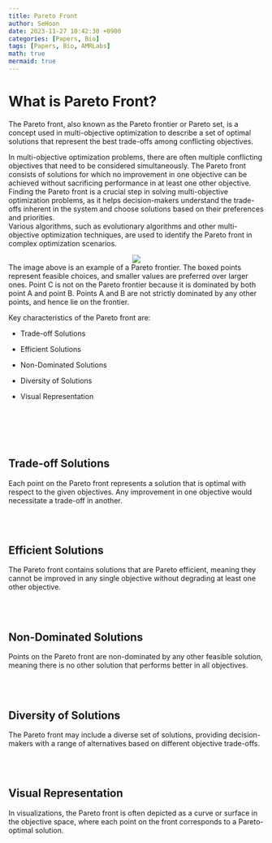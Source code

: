```yaml
---
title: Pareto Front
author: SeHoon
date: 2023-11-27 10:42:30 +0900
categories: [Papers, Bio]
tags: [Papers, Bio, AMRLabs]
math: true
mermaid: true
---
```


# What is Pareto Front?

The Pareto front, also known as the Pareto frontier or Pareto set, is a concept used in multi-objective optimization to describe a set of optimal solutions that represent the best trade-offs among conflicting objectives.<br>

In multi-objective optimization problems, there are often multiple conflicting objectives that need to be considered simultaneously. The Pareto front consists of solutions for which no improvement in one objective can be achieved without sacrificing performance in at least one other objective.<br>
Finding the Pareto front is a crucial step in solving multi-objective optimization problems, as it helps decision-makers understand the trade-offs inherent in the system and choose solutions based on their preferences and priorities. <br>
Various algorithms, such as evolutionary algorithms and other multi-objective optimization techniques, are used to identify the Pareto front in complex optimization scenarios.<br>
<center>
<img src="https://github.com/csh970605/csh970605.github.io/assets/28240052/fb499008-a6da-47f2-9dd7-57b1baf9d110"><br>
</center>
The image above is an example of a Pareto frontier. The boxed points represent feasible choices, and smaller values are preferred over larger ones. Point C is not on the Pareto frontier because it is dominated by both point A and point B. Points A and B are not strictly dominated by any other points, and hence lie on the frontier.<br>


Key characteristics of the Pareto front are:

+ Trade-off Solutions

+ Efficient Solutions

+ Non-Dominated Solutions

+ Diversity of Solutions

+ Visual Representation

<br><br><br><br>

## Trade-off Solutions
Each point on the Pareto front represents a solution that is optimal with respect to the given objectives. Any improvement in one objective would necessitate a trade-off in another.

<br><br>

## Efficient Solutions
The Pareto front contains solutions that are Pareto efficient, meaning they cannot be improved in any single objective without degrading at least one other objective.

<br><br>

## Non-Dominated Solutions
Points on the Pareto front are non-dominated by any other feasible solution, meaning there is no other solution that performs better in all objectives.

<br><br>

## Diversity of Solutions
The Pareto front may include a diverse set of solutions, providing decision-makers with a range of alternatives based on different objective trade-offs.

<br><br>

## Visual Representation
In visualizations, the Pareto front is often depicted as a curve or surface in the objective space, where each point on the front corresponds to a Pareto-optimal solution.